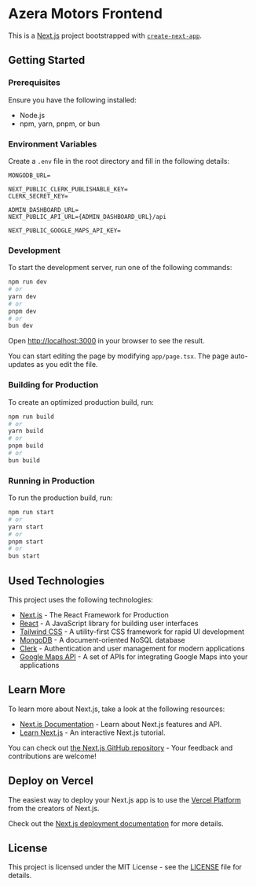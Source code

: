 # Azera Motors Frontend

This is a [Next.js](https://nextjs.org/) project bootstrapped with [`create-next-app`](https://github.com/vercel/next.js/tree/canary/packages/create-next-app).

## Getting Started

### Prerequisites

Ensure you have the following installed:
- Node.js
- npm, yarn, pnpm, or bun

### Environment Variables

Create a `.env` file in the root directory and fill in the following details:

```env
MONGODB_URL=

NEXT_PUBLIC_CLERK_PUBLISHABLE_KEY=
CLERK_SECRET_KEY=

ADMIN_DASHBOARD_URL=
NEXT_PUBLIC_API_URL={ADMIN_DASHBOARD_URL}/api

NEXT_PUBLIC_GOOGLE_MAPS_API_KEY=
```

### Development

To start the development server, run one of the following commands:

```bash
npm run dev
# or
yarn dev
# or
pnpm dev
# or
bun dev
```

Open [http://localhost:3000](http://localhost:3000) in your browser to see the result.

You can start editing the page by modifying `app/page.tsx`. The page auto-updates as you edit the file.

### Building for Production

To create an optimized production build, run:

```bash
npm run build
# or
yarn build
# or
pnpm build
# or
bun build
```

### Running in Production

To run the production build, run:

```bash
npm run start
# or
yarn start
# or
pnpm start
# or
bun start
```

## Used Technologies

This project uses the following technologies:

- [Next.js](https://nextjs.org/) - The React Framework for Production
- [React](https://reactjs.org/) - A JavaScript library for building user interfaces
- [Tailwind CSS](https://tailwindcss.com/) - A utility-first CSS framework for rapid UI development
- [MongoDB](https://www.mongodb.com/) - A document-oriented NoSQL database
- [Clerk](https://clerk.dev/) - Authentication and user management for modern applications
- [Google Maps API](https://developers.google.com/maps) - A set of APIs for integrating Google Maps into your applications

## Learn More

To learn more about Next.js, take a look at the following resources:

- [Next.js Documentation](https://nextjs.org/docs) - Learn about Next.js features and API.
- [Learn Next.js](https://nextjs.org/learn) - An interactive Next.js tutorial.

You can check out [the Next.js GitHub repository](https://github.com/vercel/next.js/) - Your feedback and contributions are welcome!

## Deploy on Vercel

The easiest way to deploy your Next.js app is to use the [Vercel Platform](https://vercel.com/new?utm_medium=default-template&filter=next.js&utm_source=create-next-app&utm_campaign=create-next-app-readme) from the creators of Next.js.

Check out the [Next.js deployment documentation](https://nextjs.org/docs/deployment) for more details.

## License

This project is licensed under the MIT License - see the [LICENSE](LICENSE) file for details.